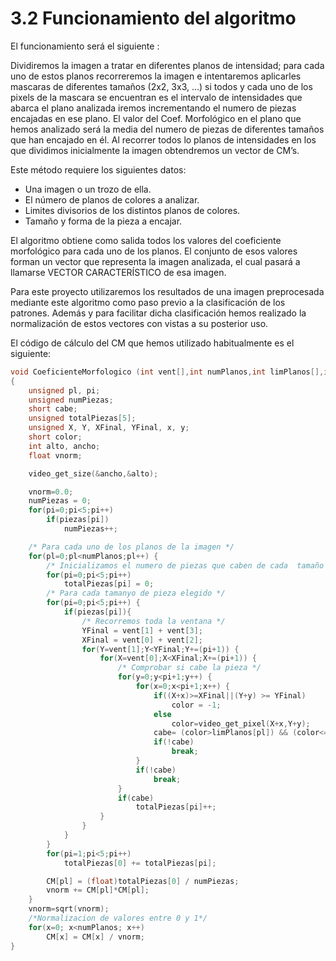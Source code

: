 # 3.2 Funcionamiento del algoritmo

El funcionamiento será el siguiente :

Dividiremos la imagen a tratar en diferentes planos de intensidad; para cada uno de estos planos recorreremos la imagen e intentaremos aplicarles mascaras de diferentes tamaños (2x2, 3x3, ...) si todos y cada uno de los pixels de la mascara se encuentran es el intervalo de intensidades que abarca el plano analizada iremos incrementando el numero de piezas encajadas en ese plano. El valor del Coef. Morfológico en el plano que hemos analizado será la media del numero de piezas de diferentes tamaños que han encajado en él. Al recorrer todos lo planos de intensidades en los que dividimos inicialmente la imagen obtendremos un vector de CM’s.

Este método requiere los siguientes datos:

* Una imagen o un trozo de ella.
* El número de planos de colores a analizar.
* Limites divisorios de los distintos planos de colores.
* Tamaño y forma de la pieza a encajar.

El algoritmo obtiene como salida todos los valores del coeficiente morfológico para cada uno de los planos. El conjunto de esos valores forman un vector que representa la imagen analizada, el cual pasará a llamarse VECTOR CARACTERÍSTICO de esa imagen.

Para este proyecto utilizaremos los resultados de una imagen preprocesada mediante este algoritmo como paso previo a la clasificación de los patrones. Además y para facilitar dicha clasificación hemos realizado  la  normalización de estos vectores con vistas a su posterior uso.

El código de cálculo del CM que hemos utilizado habitualmente es el siguiente:

```c
void CoeficienteMorfologico (int vent[],int numPlanos,int limPlanos[],int piezas[],float CM[])
{
    unsigned pl, pi;
    unsigned numPiezas;
    short cabe;
    unsigned totalPiezas[5];
    unsigned X, Y, XFinal, YFinal, x, y;
    short color;
    int alto, ancho;
    float vnorm;

    video_get_size(&ancho,&alto);

    vnorm=0.0;
    numPiezas = 0;
    for(pi=0;pi<5;pi++)
        if(piezas[pi])
            numPiezas++;

    /* Para cada uno de los planos de la imagen */
    for(pl=0;pl<numPlanos;pl++) {
        /* Inicializamos el numero de piezas que caben de cada  tamaño */
        for(pi=0;pi<5;pi++)
            totalPiezas[pi] = 0;
        /* Para cada tamanyo de pieza elegido */
        for(pi=0;pi<5;pi++) {
            if(piezas[pi]){
                /* Recorremos toda la ventana */
                YFinal = vent[1] + vent[3];
                XFinal = vent[0] + vent[2];
                for(Y=vent[1];Y<YFinal;Y+=(pi+1)) {
                    for(X=vent[0];X<XFinal;X+=(pi+1)) {
                        /* Comprobar si cabe la pieza */
                        for(y=0;y<pi+1;y++) {
                            for(x=0;x<pi+1;x++) {
                                if((X+x)>=XFinal||(Y+y) >= YFinal)
                                    color = -1;
                                else
                                    color=video_get_pixel(X+x,Y+y);
                                cabe= (color>limPlanos[pl]) && (color<=limPlanos[pl+1]);
                                if(!cabe)
                                    break;
                            }
                            if(!cabe)
                                break;
                        }
                        if(cabe)
                            totalPiezas[pi]++;
                    }
                }
            }
        }
        for(pi=1;pi<5;pi++)
            totalPiezas[0] += totalPiezas[pi];

        CM[pl] = (float)totalPiezas[0] / numPiezas;
        vnorm += CM[pl]*CM[pl];
    }
    vnorm=sqrt(vnorm);
    /*Normalizacion de valores entre 0 y 1*/
    for(x=0; x<numPlanos; x++)
        CM[x] = CM[x] / vnorm;
}
```